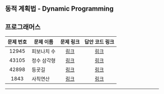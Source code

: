 ## 동적 계획법 - Dynamic Programming

프로그래머스
----------
| 문제 번호 | 문제 이름 | 문제 링크 | 답안 코드 링크 |
|:---:|---|:---:|:---:|
| 12945 | 피보나치 수 | [링크](https://school.programmers.co.kr/learn/courses/30/lessons/12945) | [링크](https://github.com/nicky-day/CodingTest/blob/main/src/main/java/org/example/dynamic_programming/programmers/001-%ED%94%BC%EB%B3%B4%EB%82%98%EC%B9%98_%EC%88%98.java) |
| 43105 | 정수 삼각형 | [링크](https://school.programmers.co.kr/learn/courses/30/lessons/43105) | [링크](https://github.com/nicky-day/CodingTest/blob/main/src/main/java/org/example/dynamic_programming/programmers/002-%EC%A0%95%EC%88%98_%EC%82%BC%EA%B0%81%ED%98%95.java) |
| 42898 | 등굣길 | [링크](https://school.programmers.co.kr/learn/courses/30/lessons/42898) | [링크](https://github.com/nicky-day/CodingTest/blob/main/src/main/java/org/example/dynamic_programming/programmers/003-%EB%93%B1%EA%B5%A3%EA%B8%B8.java) |
| 1843 | 사칙연산 | [링크](https://school.programmers.co.kr/learn/courses/30/lessons/1843) | [링크](https://github.com/nicky-day/CodingTest/blob/main/src/main/java/org/example/dynamic_programming/programmers/004-%EC%82%AC%EC%B9%99%EC%97%B0%EC%82%B0.java) |
----------
